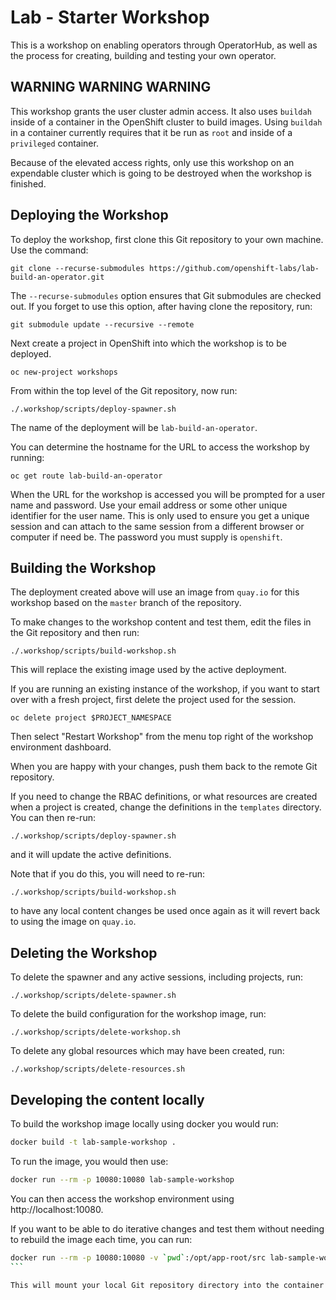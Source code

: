 Lab - Starter Workshop
=======================

This is a workshop on enabling operators through OperatorHub, as well as the process for creating, building and testing your own operator.

WARNING WARNING WARNING
-----------------------

This workshop grants the user cluster admin access. It also uses ``buildah`` inside of a container in the OpenShift cluster to build images. Using ``buildah`` in a container currently requires that it be run as ``root`` and inside of a ``privileged`` container.

Because of the elevated access rights, only use this workshop on an expendable cluster which is going to be destroyed when the workshop is finished.

Deploying the Workshop
----------------------

To deploy the workshop, first clone this Git repository to your own machine. Use the command:

```
git clone --recurse-submodules https://github.com/openshift-labs/lab-build-an-operator.git
```

The ``--recurse-submodules`` option ensures that Git submodules are checked out. If you forget to use this option, after having clone the repository, run:

```
git submodule update --recursive --remote
```

Next create a project in OpenShift into which the workshop is to be deployed.

```
oc new-project workshops
```

From within the top level of the Git repository, now run:

```
./.workshop/scripts/deploy-spawner.sh
```

The name of the deployment will be ``lab-build-an-operator``.

You can determine the hostname for the URL to access the workshop by running:

```
oc get route lab-build-an-operator
```

When the URL for the workshop is accessed you will be prompted for a user name and password. Use your email address or some other unique identifier for the user name. This is only used to ensure you get a unique session and can attach to the same session from a different browser or computer if need be. The password you must supply is ``openshift``.

Building the Workshop
---------------------

The deployment created above will use an image from ``quay.io`` for this workshop based on the ``master`` branch of the repository.

To make changes to the workshop content and test them, edit the files in the Git repository and then run:

```
./.workshop/scripts/build-workshop.sh
```

This will replace the existing image used by the active deployment.

If you are running an existing instance of the workshop, if you want to start over with a fresh project, first delete the project used for the session.

```
oc delete project $PROJECT_NAMESPACE
```

Then select "Restart Workshop" from the menu top right of the workshop environment dashboard.

When you are happy with your changes, push them back to the remote Git repository.

If you need to change the RBAC definitions, or what resources are created when a project is created, change the definitions in the ``templates`` directory. You can then re-run:

```
./.workshop/scripts/deploy-spawner.sh
```

and it will update the active definitions.

Note that if you do this, you will need to re-run:

```
./.workshop/scripts/build-workshop.sh
```

to have any local content changes be used once again as it will revert back to using the image on ``quay.io``.

Deleting the Workshop
---------------------

To delete the spawner and any active sessions, including projects, run:

```
./.workshop/scripts/delete-spawner.sh
```

To delete the build configuration for the workshop image, run:

```
./.workshop/scripts/delete-workshop.sh
```

To delete any global resources which may have been created, run:

```
./.workshop/scripts/delete-resources.sh
```


Developing the content locally
------------------------
To build the workshop image locally using docker you would run:

```bash
docker build -t lab-sample-workshop .
```

To run the image, you would then use:

```bash
docker run --rm -p 10080:10080 lab-sample-workshop
```

You can then access the workshop environment using http://localhost:10080.

If you want to be able to do iterative changes and test them without needing to rebuild the image each time, you can run:

````bash
docker run --rm -p 10080:10080 -v `pwd`:/opt/app-root/src lab-sample-workshop
```

This will mount your local Git repository directory into the container and the local files will be used. Each time you change the content of a page, refresh the web browser to view the latest version. You will only need to stop and restart the container if you make changes to the YAML configuration files or the config.js file if you are using it.